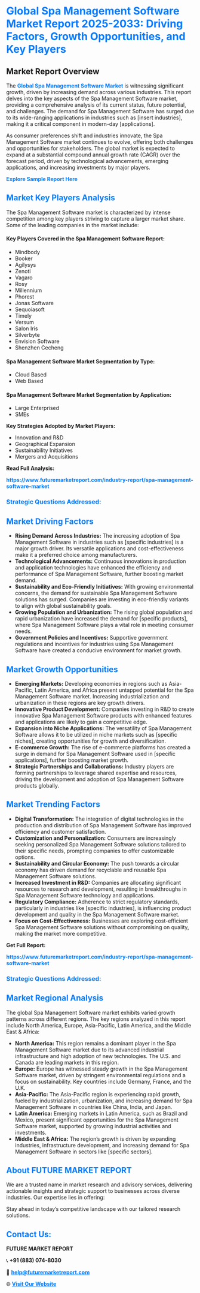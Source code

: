 <h1 style="color: #007BFF;">Global Spa Management Software Market Report 2025-2033: Driving Factors, Growth Opportunities, and Key Players</h1>

<section id="overview">
<h2>Market Report Overview</h2>
<p>The <a href="https://www.futuremarketreport.com/industry-report/spa-management-software-market" style="color: #007BFF; text-decoration: none;"><strong>Global Spa Management Software Market</strong></a> is witnessing significant growth, driven by increasing demand across various industries. This report delves into the key aspects of the Spa Management Software market, providing a comprehensive analysis of its current status, future potential, and challenges. The demand for Spa Management Software has surged due to its wide-ranging applications in industries such as [insert industries], making it a critical component in modern-day [applications].</p>
<p>As consumer preferences shift and industries innovate, the Spa Management Software market continues to evolve, offering both challenges and opportunities for stakeholders. The global market is expected to expand at a substantial compound annual growth rate (CAGR) over the forecast period, driven by technological advancements, emerging applications, and increasing investments by major players.</p>
</section>

<section id="overview">
<p><a href="https://www.futuremarketreport.com/request-sample/reportId=28046" style="color: #007BFF; text-decoration: none;"><strong>Explore Sample Report Here</strong></a></p>
</section>

<section id="key-players">
<h2 style="color: #007BFF;">Market Key Players Analysis</h2>
<p>The Spa Management Software market is characterized by intense competition among key players striving to capture a larger market share. Some of the leading companies in the market include:</p>
<h4>Key Players Covered in the Spa Management Software Report:</h4>
<ul><li>Mindbody</li><li>Booker</li><li>Agilysys</li><li>Zenoti</li><li>Vagaro</li><li>Rosy</li><li>Millennium</li><li>Phorest</li><li>Jonas Software</li><li>Sequoiasoft</li><li>Timely</li><li>Versum</li><li>Salon Iris</li><li>Silverbyte</li><li>Envision Software</li><li>Shenzhen Cecheng</li></ul>
<h4>Spa Management Software Market Segmentation by Type:</h4>
<ul><li>Cloud Based</li><li>Web Based</li></ul>

<h4>Spa Management Software Market Segmentation by Application:</h4>
<ul><li>Large Enterprised</li><li>SMEs</li></ul>
<p><strong>Key Strategies Adopted by Market Players:</strong></p>
<ul>
<li>Innovation and R&D</li>
<li>Geographical Expansion</li>
<li>Sustainability Initiatives</li>
<li>Mergers and Acquisitions</li>
</ul>
</section>

<section>
<p><strong>Read Full Analysis: </strong></p><a href="https://www.futuremarketreport.com/industry-report/spa-management-software-market" style="color: #007BFF; text-decoration: none;"><strong>https://www.futuremarketreport.com/industry-report/spa-management-software-market</strong></a>
<h3 style="color: #007BFF;">Strategic Questions Addressed:</h3>
</section>

<section id="driving-factors">
<h2 style="color: #007BFF;">Market Driving Factors</h2>
<ul>
<li><strong>Rising Demand Across Industries:</strong> The increasing adoption of Spa Management Software in industries such as [specific industries] is a major growth driver. Its versatile applications and cost-effectiveness make it a preferred choice among manufacturers.</li>
<li><strong>Technological Advancements:</strong> Continuous innovations in production and application technologies have enhanced the efficiency and performance of Spa Management Software, further boosting market demand.</li>
<li><strong>Sustainability and Eco-Friendly Initiatives:</strong> With growing environmental concerns, the demand for sustainable Spa Management Software solutions has surged. Companies are investing in eco-friendly variants to align with global sustainability goals.</li>
<li><strong>Growing Population and Urbanization:</strong> The rising global population and rapid urbanization have increased the demand for [specific products], where Spa Management Software plays a vital role in meeting consumer needs.</li>
<li><strong>Government Policies and Incentives:</strong> Supportive government regulations and incentives for industries using Spa Management Software have created a conducive environment for market growth.</li>
</ul>
</section>

<section id="growth-opportunities">
<h2 style="color: #007BFF;">Market Growth Opportunities</h2>
<ul>
<li><strong>Emerging Markets:</strong> Developing economies in regions such as Asia-Pacific, Latin America, and Africa present untapped potential for the Spa Management Software market. Increasing industrialization and urbanization in these regions are key growth drivers.</li>
<li><strong>Innovative Product Development:</strong> Companies investing in R&D to create innovative Spa Management Software products with enhanced features and applications are likely to gain a competitive edge.</li>
<li><strong>Expansion into Niche Applications:</strong> The versatility of Spa Management Software allows it to be utilized in niche markets such as [specific niches], creating opportunities for growth and diversification.</li>
<li><strong>E-commerce Growth:</strong> The rise of e-commerce platforms has created a surge in demand for Spa Management Software used in [specific applications], further boosting market growth.</li>
<li><strong>Strategic Partnerships and Collaborations:</strong> Industry players are forming partnerships to leverage shared expertise and resources, driving the development and adoption of Spa Management Software products globally.</li>
</ul>
</section>

<section id="trending-factors">
<h2 style="color: #007BFF;">Market Trending Factors</h2>
<ul>
<li><strong>Digital Transformation:</strong> The integration of digital technologies in the production and distribution of Spa Management Software has improved efficiency and customer satisfaction.</li>
<li><strong>Customization and Personalization:</strong> Consumers are increasingly seeking personalized Spa Management Software solutions tailored to their specific needs, prompting companies to offer customizable options.</li>
<li><strong>Sustainability and Circular Economy:</strong> The push towards a circular economy has driven demand for recyclable and reusable Spa Management Software solutions.</li>
<li><strong>Increased Investment in R&D:</strong> Companies are allocating significant resources to research and development, resulting in breakthroughs in Spa Management Software technology and applications.</li>
<li><strong>Regulatory Compliance:</strong> Adherence to strict regulatory standards, particularly in industries like [specific industries], is influencing product development and quality in the Spa Management Software market.</li>
<li><strong>Focus on Cost-Effectiveness:</strong> Businesses are exploring cost-efficient Spa Management Software solutions without compromising on quality, making the market more competitive.</li>
</ul>
</section>

<section>
<p><strong>Get Full Report: </strong></p><a href="https://www.futuremarketreport.com/industry-report/spa-management-software-market" style="color: #007BFF; text-decoration: none;"><strong>https://www.futuremarketreport.com/industry-report/spa-management-software-market</strong></a>
<h3 style="color: #007BFF;">Strategic Questions Addressed:</h3>
</section>


<section id="regional-analysis">
<h2 style="color: #007BFF;">Market Regional Analysis</h2>
<p>The global Spa Management Software market exhibits varied growth patterns across different regions. The key regions analyzed in this report include North America, Europe, Asia-Pacific, Latin America, and the Middle East & Africa:</p>
<ul>
<li><strong>North America:</strong> This region remains a dominant player in the Spa Management Software market due to its advanced industrial infrastructure and high adoption of new technologies. The U.S. and Canada are leading markets in this region.</li>
<li><strong>Europe:</strong> Europe has witnessed steady growth in the Spa Management Software market, driven by stringent environmental regulations and a focus on sustainability. Key countries include Germany, France, and the U.K.</li>
<li><strong>Asia-Pacific:</strong> The Asia-Pacific region is experiencing rapid growth, fueled by industrialization, urbanization, and increasing demand for Spa Management Software in countries like China, India, and Japan.</li>
<li><strong>Latin America:</strong> Emerging markets in Latin America, such as Brazil and Mexico, present significant opportunities for the Spa Management Software market, supported by growing industrial activities and investments.</li>
<li><strong>Middle East & Africa:</strong> The region’s growth is driven by expanding industries, infrastructure development, and increasing demand for Spa Management Software in sectors like [specific sectors].</li>
</ul>
</section>

<footer>
<h2 style="color: #007BFF;">About FUTURE MARKET REPORT</h2>
<p>We are a trusted name in market research and advisory services, delivering actionable insights and strategic support to businesses across diverse industries. Our expertise lies in offering:</p>

<p>Stay ahead in today’s competitive landscape with our tailored research solutions.</p>

<h2 style="color: #007BFF;">Contact Us:</h2>
<p><strong>FUTURE MARKET REPORT</strong></p>
<p>📞 <strong>+91 (883) 074-8030</strong></p>
<p>📧 <strong><a href="mailto:help@futuremarketreport.com" style="color: #007BFF;">help@futuremarketreport.com</a></strong></p>
<p>🌐 <strong><a href="https://www.futuremarketreport.com/" style="color: #007BFF;">Visit Our Website</a></strong></p>
</footer>